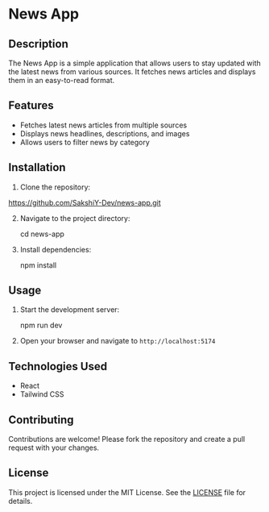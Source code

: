 # News App

## Description

The News App is a simple application that allows users to stay updated with the latest news from various sources. It fetches news articles and displays them in an easy-to-read format.

## Features

- Fetches latest news articles from multiple sources
- Displays news headlines, descriptions, and images
- Allows users to filter news by category

## Installation

1. Clone the repository:

  https://github.com/SakshiY-Dev/news-app.git

2. Navigate to the project directory:

   cd news-app

3. Install dependencies:

   npm install

## Usage

1. Start the development server:

   npm run dev

2. Open your browser and navigate to `http://localhost:5174`

## Technologies Used

- React
- Tailwind CSS

## Contributing

Contributions are welcome! Please fork the repository and create a pull request with your changes.

## License

This project is licensed under the MIT License. See the [LICENSE](LICENSE) file for details.
